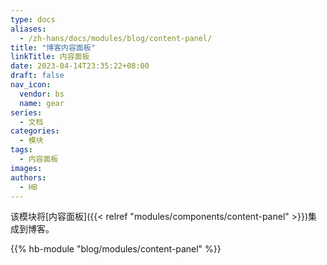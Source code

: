 ```yaml
---
type: docs
aliases:
  - /zh-hans/docs/modules/blog/content-panel/
title: "博客内容面板"
linkTitle: 内容面板
date: 2023-04-14T23:35:22+08:00
draft: false
nav_icon:
  vendor: bs
  name: gear
series:
  - 文档
categories:
  - 模块
tags:
  - 内容面板
images:
authors:
  - HB
---
```


该模块将[内容面板]({{< relref "modules/components/content-panel" >}})集成到博客。

<!--more-->

{{% hb-module "blog/modules/content-panel" %}}
